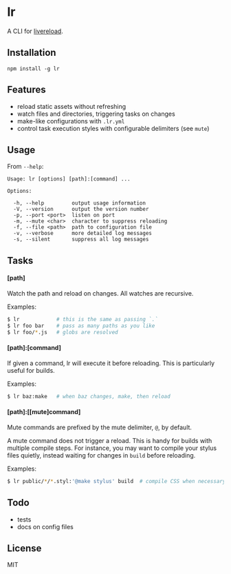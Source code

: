 
# lr

A CLI for [livereload](http://livereload.com).

## Installation

    npm install -g lr

## Features

- reload static assets without refreshing
- watch files and directories, triggering tasks on changes
- make-like configurations with `.lr.yml`
- control task execution styles with configurable delimiters (see `mute`)

## Usage

  From `--help`:

    Usage: lr [options] [path]:[command] ...

    Options:

      -h, --help         output usage information
      -V, --version      output the version number
      -p, --port <port>  listen on port
      -m, --mute <char>  character to suppress reloading
      -f, --file <path>  path to configuration file
      -v, --verbose      more detailed log messages
      -s, --silent       suppress all log messages

## Tasks

#### [path]

Watch the path and reload on changes. All watches are recursive.

Examples:

```bash
$ lr            # this is the same as passing `.`
$ lr foo bar    # pass as many paths as you like
$ lr foo/*.js   # globs are resolved
```

#### [path]:[command]

If given a command, lr will execute it before reloading. This is
particularly useful for builds.

Examples:

```bash
$ lr baz:make   # when baz changes, make, then reload
```

#### [path]:[[mute]command]

Mute commands are prefixed by the mute delimiter, `@`, by default.

A mute command does not trigger a reload. This is handy for
builds with multiple compile steps. For instance, you may want to
compile your stylus files quietly, instead waiting for changes in
`build` before reloading.

Examples:

```bash
$ lr public/*/*.styl:'@make stylus' build  # compile CSS when necessary, but only reload for changes in build
```

## Todo

- tests
- docs on config files

## License

MIT
